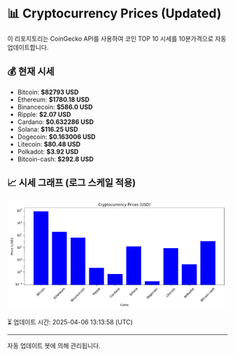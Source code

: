 
# 📊 Cryptocurrency Prices (Updated)

이 리포지토리는 CoinGecko API를 사용하여 코인 TOP 10 시세를 10분가격으로 자동 업데이트합니다.

## 💰 현재 시세
- Bitcoin: **$82793 USD**
- Ethereum: **$1780.18 USD**
- Binancecoin: **$586.0 USD**
- Ripple: **$2.07 USD**
- Cardano: **$0.632286 USD**
- Solana: **$116.25 USD**
- Dogecoin: **$0.163006 USD**
- Litecoin: **$80.48 USD**
- Polkadot: **$3.92 USD**
- Bitcoin-cash: **$292.8 USD**

## 📈 시세 그래프 (로그 스케일 적용)
![Crypto Prices](crypto_prices.png)

⏳ 업데이트 시간: 2025-04-06 13:13:58 (UTC)

---
자동 업데이트 봇에 의해 관리됩니다.
